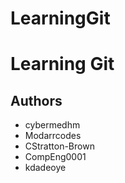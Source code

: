 # LearningGit
# Learning Git






















## 	Authors
- cybermedhm
- Modarrcodes
- CStratton-Brown
- CompEng0001
- kdadeoye